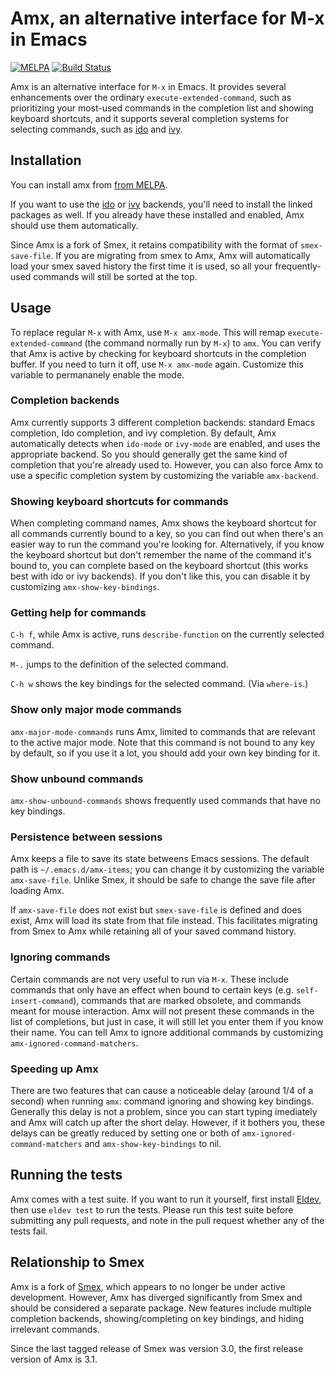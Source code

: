 # Amx, an alternative interface for M-x in Emacs

[![MELPA](http://melpa.org/packages/amx-badge.svg)](http://melpa.org/#/amx) [![Build Status](https://github.com/DarwinAwardWinner/amx/workflows/CI/badge.svg?branch=master)](https://github.com/DarwinAwardWinner/amx/actions?query=workflow%3ACI+branch%3Amaster)

Amx is an alternative interface for `M-x` in Emacs. It provides
several enhancements over the ordinary `execute-extended-command`,
such as prioritizing your most-used commands in the completion list
and showing keyboard shortcuts, and it supports several completion
systems for selecting commands, such as
[ido](https://github.com/DarwinAwardWinner/ido-completing-read-plus)
and [ivy](https://github.com/abo-abo/swiper/).

## Installation

You can install amx from [from MELPA](http://melpa.org/#/amx).

If you want to use the
[ido](https://github.com/DarwinAwardWinner/ido-completing-read-plus)
or [ivy](https://github.com/abo-abo/swiper/) backends, you'll need to
install the linked packages as well. If you already have these
installed and enabled, Amx should use them automatically.

Since Amx is a fork of Smex, it retains compatibility with the format
of `smex-save-file`. If you are migrating from smex to Amx, Amx will
automatically load your smex saved history the first time it is used,
so all your frequently-used commands will still be sorted at the top.

## Usage

To replace regular `M-x` with Amx, use `M-x amx-mode`. This will remap
`execute-extended-command` (the command normally run by `M-x`) to
`amx`. You can verify that Amx is active by checking for keyboard
shortcuts in the completion buffer. If you need to turn it off, use
`M-x amx-mode` again. Customize this variable to permananely enable
the mode.

### Completion backends

Amx currently supports 3 different completion backends: standard Emacs
completion, Ido completion, and ivy completion. By default, Amx
automatically detects when `ido-mode` or `ivy-mode` are enabled, and
uses the appropriate backend. So you should generally get the same
kind of completion that you're already used to. However, you can also
force Amx to use a specific completion system by customizing the
variable `amx-backend`.

### Showing keyboard shortcuts for commands

When completing command names, Amx shows the keyboard shortcut for all
commands currently bound to a key, so you can find out when there's an
easier way to run the command you're looking for. Alternatively, if
you know the keyboard shortcut but don't remember the name of the
command it's bound to, you can complete based on the keyboard shortcut
(this works best with ido or ivy backends). If you don't like this,
you can disable it by customizing `amx-show-key-bindings`.

### Getting help for commands

`C-h f`, while Amx is active, runs `describe-function` on the
currently selected command.

`M-.` jumps to the definition of the selected command.

`C-h w` shows the key bindings for the selected command. (Via `where-is`.)

### Show only major mode commands

`amx-major-mode-commands` runs Amx, limited to commands that are
relevant to the active major mode. Note that this command is not bound
to any key by default, so if you use it a lot, you should add your own
key binding for it.

### Show unbound commands

`amx-show-unbound-commands` shows frequently used commands that have
no key bindings.

### Persistence between sessions

Amx keeps a file to save its state betweens Emacs sessions. The
default path is `~/.emacs.d/amx-items`; you can change it by
customizing the variable `amx-save-file`. Unlike Smex, it should be
safe to change the save file after loading Amx.

If `amx-save-file` does not exist but `smex-save-file` is defined and
does exist, Amx will load its state from that file instead. This
facilitates migrating from Smex to Amx while retaining all of your
saved command history.

### Ignoring commands

Certain commands are not very useful to run via `M-x`. These include
commands that only have an effect when bound to certain keys (e.g.
`self-insert-command`), commands that are marked obsolete, and
commands meant for mouse interaction. Amx will not present these
commands in the list of completions, but just in case, it will still
let you enter them if you know their name. You can tell Amx to ignore
additional commands by customizing `amx-ignored-command-matchers`.

### Speeding up Amx

There are two features that can cause a noticeable delay (around 1/4
of a second) when running `amx`: command ignoring and showing key
bindings. Generally this delay is not a problem, since you can start
typing imediately and Amx will catch up after the short delay.
However, if it bothers you, these delays can be greatly reduced by
setting one or both of `amx-ignored-command-matchers` and
`amx-show-key-bindings` to nil.

## Running the tests

Amx comes with a test suite. If you want to run it yourself, first
install [Eldev](https://github.com/doublep/eldev), then use `eldev
test` to run the tests. Please run this test suite before submitting
any pull requests, and note in the pull request whether any of the
tests fail.

## Relationship to Smex

Amx is a fork of [Smex](https://github.com/nonsequitur/smex), which
appears to no longer be under active development. However, Amx has
diverged significantly from Smex and should be considered a separate
package. New features include multiple completion backends,
showing/completing on key bindings, and hiding irrelevant commands.

Since the last tagged release of Smex was version 3.0, the first
release version of Amx is 3.1.

